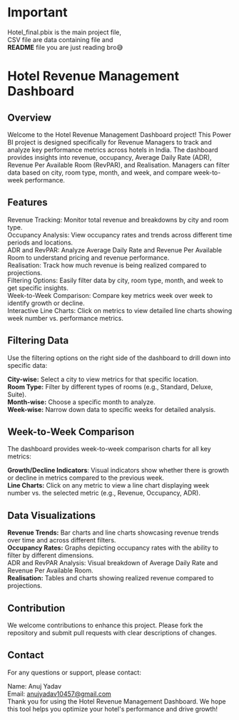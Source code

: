 # Important
Hotel_final.pbix is the main project file,  
CSV file are data containing file and  
**README** file you are just reading bro😅

# Hotel Revenue Management Dashboard

## Overview
Welcome to the Hotel Revenue Management Dashboard project! This Power BI project is designed specifically for Revenue Managers to track and analyze key performance metrics across hotels in India. The dashboard provides insights into revenue, occupancy, Average Daily Rate (ADR), Revenue Per Available Room (RevPAR), and Realisation. Managers can filter data based on city, room type, month, and week, and compare week-to-week performance.

## Features
Revenue Tracking: Monitor total revenue and breakdowns by city and room type.  
Occupancy Analysis: View occupancy rates and trends across different time periods and locations.  
ADR and RevPAR: Analyze Average Daily Rate and Revenue Per Available Room to understand pricing and revenue performance.  
Realisation: Track how much revenue is being realized compared to projections.  
Filtering Options: Easily filter data by city, room type, month, and week to get specific insights.  
Week-to-Week Comparison: Compare key metrics week over week to identify growth or decline.  
Interactive Line Charts: Click on metrics to view detailed line charts showing week number vs. performance metrics.  

## Filtering Data  
Use the filtering options on the right side of the dashboard to drill down into specific data:  

**City-wise:** Select a city to view metrics for that specific location.  
**Room Type:** Filter by different types of rooms (e.g., Standard, Deluxe, Suite).  
**Month-wise:** Choose a specific month to analyze.  
**Week-wise:** Narrow down data to specific weeks for detailed analysis.  

## Week-to-Week Comparison  
The dashboard provides week-to-week comparison charts for all key metrics:  

**Growth/Decline Indicators**: Visual indicators show whether there is growth or decline in metrics compared to the previous week.  
**Line Charts:** Click on any metric to view a line chart displaying week number vs. the selected metric (e.g., Revenue, Occupancy, ADR).  
## Data Visualizations
**Revenue Trends:** Bar charts and line charts showcasing revenue trends over time and across different filters.  
**Occupancy Rates:** Graphs depicting occupancy rates with the ability to filter by different dimensions.  
ADR and RevPAR Analysis: Visual breakdown of Average Daily Rate and Revenue Per Available Room.  
**Realisation:** Tables and charts showing realized revenue compared to projections.  

## Contribution
We welcome contributions to enhance this project. Please fork the repository and submit pull requests with clear descriptions of changes.  

## Contact
For any questions or support, please contact:

Name: Anuj Yadav  
Email: anujyadav10457@gmail.com  
Thank you for using the Hotel Revenue Management Dashboard. We hope this tool helps you optimize your hotel's performance and drive growth!








